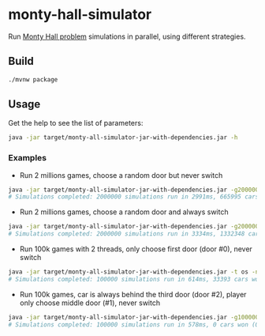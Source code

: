 # monty-hall-simulator

Run [Monty Hall problem](https://en.wikipedia.org/wiki/Monty_Hall_problem) simulations in parallel, using different strategies.

## Build

```sh
./mvnw package
```

## Usage

Get the help to see the list of parameters:

```sh
java -jar target/monty-all-simulator-jar-with-dependencies.jar -h
```

### Examples

- Run 2 millions games, choose a random door but never switch
```sh
java -jar target/monty-all-simulator-jar-with-dependencies.jar -g2000000 -ss=n
# Simulations completed: 2000000 simulations run in 2991ms, 665995 cars won (33.29975%)
```

- Run 2 millions games, choose a random door and always switch
```sh
java -jar target/monty-all-simulator-jar-with-dependencies.jar -g2000000 -ss=a
# Simulations completed: 2000000 simulations run in 3334ms, 1332348 cars won (66.6174%)
```

- Run 100k games with 2 threads, only choose first door (door #0), never switch

```sh
java -jar target/monty-all-simulator-jar-with-dependencies.jar -t os -n 2 -g100000 -pds=0 -ss=n
# Simulations completed: 100000 simulations run in 614ms, 33393 cars won (33.393%)
```

- Run 100k games, car is always behind the third door (door #2), player only choose middle door (#1), never switch
```sh
java -jar target/monty-all-simulator-jar-with-dependencies.jar -g100000 -cds=2 -pds=1 -ss=n
# Simulations completed: 100000 simulations run in 578ms, 0 cars won (0.0%)
```
